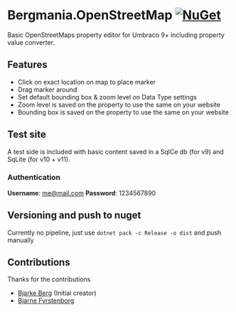 # Bergmania.OpenStreetMap [![NuGet](https://img.shields.io/nuget/v/Bergmania.OpenStreetMap.svg?style=modern&label=nuget)](https://www.nuget.org/packages/Bergmania.OpenStreetMap)
Basic OpenStreetMaps property editor for Umbraco 9+ including property value converter.

## Features
- Click on exact location on map to place marker
- Drag marker around
- Set default bounding box & zoom level on Data Type settings
- Zoom level is saved on the property to use the same on your website
- Bounding box is saved on the property to use the same on your website

## Test site
A test side is included with basic content saved in a SqlCe db (for v9) and SqLite (for v10 + v11). 

### Authentication
**Username**: me@mail.com
**Password**: 1234567890

## Versioning and push to nuget
Currently no pipeline, just use `dotnet pack -c Release -o dist` and push manually

## Contributions
Thanks for the contributions
- [Bjarke Berg](https://github.com/bergmania) (Initial creator)
- [Bjarne Fyrstenborg](https://github.com/bjarnef)
